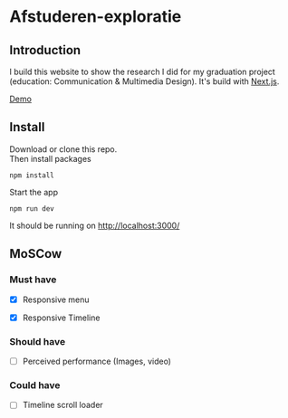 # Afstuderen-exploratie

## Introduction
I build this website to show the research I did for my graduation project (education: Communication & Multimedia Design). It's build with [Next.js](https://nextjs.org/).

[Demo](https://afstuderen-exploratie.jesperingels.now.sh/)



## Install
Download or clone this repo. <br/>
Then install packages
```
npm install
```
Start the app
```
npm run dev
```
It should be running on [http://localhost:3000/](http://localhost:3000/)



## MoSCow
### Must have
- [x] Responsive menu
- [x] Responsive Timeline


### Should have
- [ ] Perceived performance (Images, video) 

### Could have
- [ ] Timeline scroll loader
